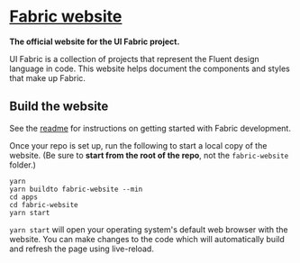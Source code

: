 # [Fabric website](https://dev.microsoft.com/fabric)

**The official website for the UI Fabric project.**

UI Fabric is a collection of projects that represent the Fluent design language in code. This website helps document the components and styles that make up Fabric.

## Build the website

See the [readme](https://github.com/OfficeDev/office-ui-fabric-react) for instructions on getting started with Fabric development.

Once your repo is set up, run the following to start a local copy of the website. (Be sure to **start from the root of the repo**, not the `fabric-website` folder.)

```
yarn
yarn buildto fabric-website --min
cd apps
cd fabric-website
yarn start
```

`yarn start` will open your operating system's default web browser with the website. You can make changes to the code which will automatically build and refresh the page using live-reload.
